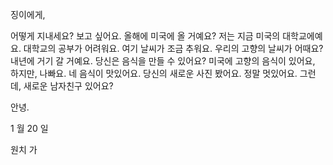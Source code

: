 징이에게,

어떻게 지내세요? 보고 싶어요. 올해에 미국에 올 거예요? 저는 지금 미국의 대학교에예요. 대학교의 공부가 어려워요. 여기 날씨가 조금 추워요. 우리의 고향의 날씨가 어때요? 내년에 거기 갈 거예요. 당신은 음식을 만들 수 있어요? 미국에 고향의 음식이 있어요, 하지만, 나빠요. 네 음식이 맛있어요. 당신의 새로운 사진 봤어요. 정말 멋있어요. 그런데, 새로운 남자친구 있어요?

안녕.

1 월 20 일

원치 가

